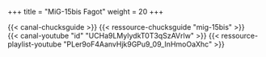 +++
title = "MiG-15bis Fagot"
weight = 20
+++

<div class="contenu"> <!-- Chuck's guide //-->
{{< canal-chucksguide >}}
{{< ressource-chucksguide "mig-15bis" >}}
</div>

<div class="contenu"> <!-- Matt Waggner //-->
{{< canal-youtube "id" "UCHa9LMylydkT0T3qSzAVrlw" >}}
{{< ressource-playlist-youtube "PLer9oF4AanvHjk9GPu9_09_InHmoOaXhc" >}}
</div>

